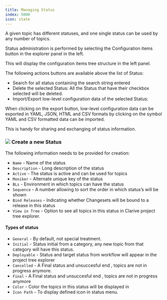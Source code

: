 ```yaml
---
title: Managing Status
index: 5000
icon: state
---
```


A given topic has different statuses, and one single status can be used by any number of topics.

Status administration is performed by selecting the Configuration items button in the explorer panel in the left.

This will display the configuration items tree structure in the left panel.

The following actions buttons are available above the list of Status:

- Search for all status containing the search string entered
- Delete the selected Status: All the Status that have their checkbox selected will be deleted.
- Import/Export low-level configuration data of the selected Status:

When clicking on the export button, low-level configuration data can be exported
in YAML, JSON, HTML and CSV formats by clicking on the symbol YAML and CSV formatted data can be imported.

This is handy for sharing and exchanging of status information.

### <img src="/static/images/icons/add.svg" /> Create a new Status

The following information needs to be provided for creation:

- `Name` - Name of the status
- `Description` - Long description of the status
- `Active` - The status is active and can be used for topics
- `Moniker` - Alternate unique key of the status
- `BLs` - Environment in which topics can have the status
- `Sequence` - A number allowing to sort the order in which status’s will be shown
- `Bind Releases` - Indicating whether Changesets will be bound to a release in this status
- `View in Tree` - Option to see all topics in this status in Clarive project tree explorer.


#### **Types of status**

- `General` - By default, not special treatment.
- `Initial` - Status initial from a category, any new topic from that category will have this status.
- `Deployable` - Status and target status from workflow will appear in the project tree explorer
- `Cancelled` - A Final status and unsuccesful end , topics are not in progress anymore.
- `Final` - A Final status and unsuccesful end , topics are not in progress anymore
- `Color` - Color the topics in this status will be displayed in
- `Icon Path` - To display defined icon in status menu.